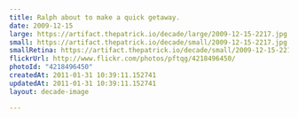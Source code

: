 ```yaml
---
title: Ralph about to make a quick getaway.
date: 2009-12-15
large: https://artifact.thepatrick.io/decade/large/2009-12-15-2217.jpg
small: https://artifact.thepatrick.io/decade/small/2009-12-15-2217.jpg
smallRetina: https://artifact.thepatrick.io/decade/small/2009-12-15-2217@2x.jpg
flickrUrl: http://www.flickr.com/photos/pftqg/4218496450/
photoId: "4218496450"
createdAt: 2011-01-31 10:39:11.152741
updatedAt: 2011-01-31 10:39:11.152741
layout: decade-image

---
```



